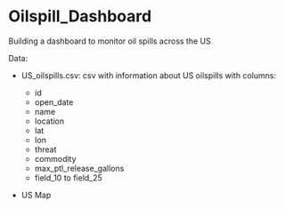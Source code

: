 # Oilspill_Dashboard
Building a dashboard to monitor oil spills across the US

Data:
-  US_oilspills.csv: csv with information about US oilspills with columns:
    -  id 
    -  open_date 
    -  name 
    -  location 
    -  lat 
    -  lon 
    -  threat
    -  commodity 
    -  max_ptl_release_gallons 
    -  field_10 to field_25

-  US Map

